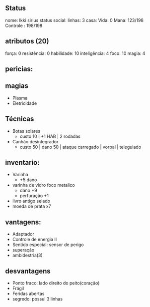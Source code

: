 ## Status
nome: Ikki sirius
status social:
linhas: 3
casa:
Vida: 0
Mana: 123/198
Controle : 198/198

## atributos (20)
força: 0
resistência: 0
habilidade: 10
inteligência: 4
foco: 10
magia: 4

## pericias:
## magias
- Plasma
- Eletricidade
## Técnicas
- Botas solares
	- custo 10 | +1 HAB | 2 rodadas
- Canhão desintegrador 
	- custo 50 | dano 50 | ataque carregado | vorpal | teleguiado

## inventario:
- Varinha 
	- +5 dano
- varinha de vidro foco metalico
	- dano +9
	- perfuração +1
- livro antigo selado
- moeda de prata x7

## vantagens:
- Adaptador
- Controle de energia II
- Sentido especial: sensor de perigo
- superação
- ambidestria(3)

## desvantagens
- Ponto fraco: lado direito do peito(coração)
- Frágil
- Feridas abertas
- segredo: possui 3 linhas